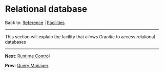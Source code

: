 # Relational database
Back to: [Reference](README.md) | [Facilities](fac-index.md)

--- 

This section will explain the facility that allows Granitic to access relational databases

---
**Next**: [Runtime Control](fac-runtime.md)

**Prev**: [Query Manager](fac-query.md)
